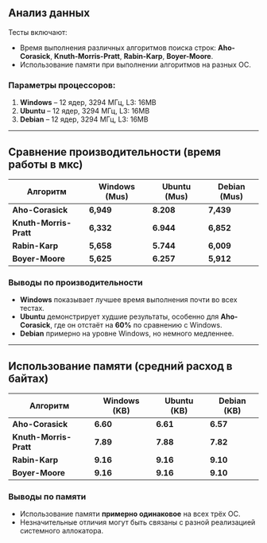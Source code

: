 ## **Анализ данных**
Тесты включают:
- Время выполнения различных алгоритмов поиска строк: **Aho-Corasick**, **Knuth-Morris-Pratt**, **Rabin-Karp**, **Boyer-Moore**.
- Использование памяти при выполнении алгоритмов на разных ОС.

### **Параметры процессоров:**
1. **Windows** – 12 ядер, 3294 МГц, L3: 16MB  
2. **Ubuntu** – 12 ядер, 3294 МГц, L3: 16MB  
3. **Debian** – 12 ядер, 3294 МГц, L3: 16MB  

---

## **Сравнение производительности (время работы в мкс)**

| Алгоритм              | Windows (Mus) | Ubuntu (Mus) | Debian (Mus) |
|----------------------|-------------|-------------|-------------|
| **Aho-Corasick**    | **6,949**   | **8.208**  | **7,439**   |
| **Knuth-Morris-Pratt** | **6,332**   | **6.944**   | **6,852**   |
| **Rabin-Karp**      | **5,658**   | **5.744**   | **6,009**   |
| **Boyer-Moore**     | **5,625**   | **6.257**   | **5,912**   |

### **Выводы по производительности**
- **Windows** показывает лучшее время выполнения почти во всех тестах.  
- **Ubuntu** демонстрирует худшие результаты, особенно для **Aho-Corasick**, где он отстаёт на **60%** по сравнению с Windows.  
- **Debian** примерно на уровне Windows, но немного медленнее.  

---

## **Использование памяти (средний расход в байтах)**

| Алгоритм              | Windows (KB) | Ubuntu (KB) | Debian (KB) |
|----------------------|-------------|-------------|-------------|
| **Aho-Corasick**    | **6.60**     | **6.61**     | **6.57**     |
| **Knuth-Morris-Pratt** | **7.89**     | **7.88**     | **7.82**     |
| **Rabin-Karp**      | **9.16**     | **9.16**     | **9.10**     |
| **Boyer-Moore**     | **9.16**     | **9.16**     | **9.10**     |

### **Выводы по памяти**
- Использование памяти **примерно одинаковое** на всех трёх ОС.
- Незначительные отличия могут быть связаны с разной реализацией системного аллокатора.
